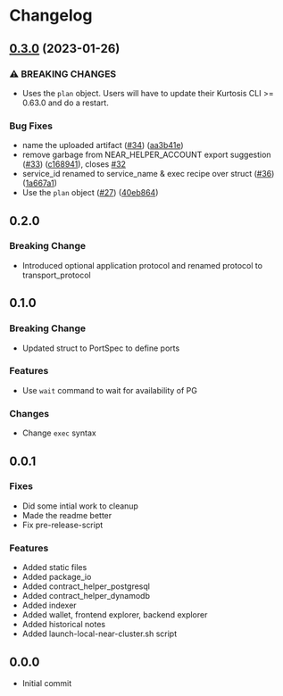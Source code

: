 # Changelog

## [0.3.0](https://github.com/kurtosis-tech/near-package/compare/0.2.0...0.3.0) (2023-01-26)


### ⚠ BREAKING CHANGES

* Uses the `plan` object. Users will have to update their Kurtosis CLI >= 0.63.0 and do a restart.

### Bug Fixes

* name the uploaded artifact ([#34](https://github.com/kurtosis-tech/near-package/issues/34)) ([aa3b41e](https://github.com/kurtosis-tech/near-package/commit/aa3b41e1fb59ae233dffc972f45838751537a07b))
* remove garbage from NEAR_HELPER_ACCOUNT export suggestion ([#33](https://github.com/kurtosis-tech/near-package/issues/33)) ([c168941](https://github.com/kurtosis-tech/near-package/commit/c16894179653307310c94464df3eb629ba363bef)), closes [#32](https://github.com/kurtosis-tech/near-package/issues/32)
* service_id renamed to service_name & exec recipe over struct ([#36](https://github.com/kurtosis-tech/near-package/issues/36)) ([1a667a1](https://github.com/kurtosis-tech/near-package/commit/1a667a153011874ba1848cceadb166224b942970))
* Use the `plan` object ([#27](https://github.com/kurtosis-tech/near-package/issues/27)) ([40eb864](https://github.com/kurtosis-tech/near-package/commit/40eb864a0c44bbbcd3d3e48ab43c41e3cfd49c1b))

## 0.2.0

### Breaking Change
- Introduced optional application protocol and renamed protocol to transport_protocol

## 0.1.0

### Breaking Change
- Updated struct to PortSpec to define ports

### Features
- Use `wait` command to wait for availability of PG

### Changes
- Change `exec` syntax

## 0.0.1

### Fixes
- Did some intial work to cleanup
- Made the readme better
- Fix pre-release-script

### Features
- Added static files
- Added package_io
- Added contract_helper_postgresql
- Added contract_helper_dynamodb
- Added indexer
- Added wallet, frontend explorer, backend explorer
- Added historical notes
- Added launch-local-near-cluster.sh script

## 0.0.0
- Initial commit
